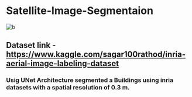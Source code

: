 #       Satellite-Image-Segmentaion 


![b](https://user-images.githubusercontent.com/48553042/143182257-4ee98f34-a79f-4207-ba31-a53dfe5887ac.jpg)


## Dataset link - https://www.kaggle.com/sagar100rathod/inria-aerial-image-labeling-dataset

###   Usig UNet Architecture segmented a Buildings using inria datasets with a spatial resolution of 0.3 m.

